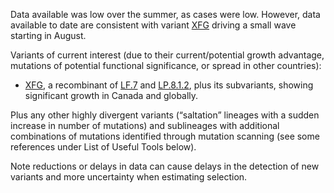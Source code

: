 

Data available was low over the summer, as cases were low. However, data available to date are consistent with variant <u id='XFG'>XFG</u> driving a small wave starting in August.



Variants of current interest (due to their current/potential growth advantage, mutations of potential functional significance, or spread in other countries):

* <u id='XFG'>XFG</u>, a recombinant of <u id='LF_7'>LF.7</u> and <u id='LP_8_1_2'>LP.8.1.2</u>, plus its subvariants, showing significant growth in Canada and globally.

Plus any other highly divergent variants (“saltation” lineages with a sudden increase in number of mutations) and sublineages with additional combinations of mutations identified through mutation scanning (see some references under List of Useful Tools below).



Note reductions or delays in data can cause delays in the detection of new variants and more uncertainty when estimating selection.


<!-- edited -->